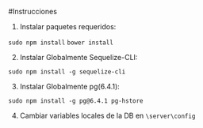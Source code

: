  #Instrucciones

 1. Instalar paquetes requeridos:

 `sudo npm install`
 `bower install`

 2. Instalar Globalmente Sequelize-CLI:

 `sudo npm install -g sequelize-cli`

 3. Instalar Globalmente pg(6.4.1):

 `sudo npm install -g pg@6.4.1 pg-hstore `


4. Cambiar variables locales de la DB en `\server\config`
